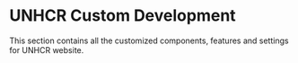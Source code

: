 # UNHCR Custom Development

This section contains all the customized components, features and settings for UNHCR website.
